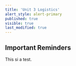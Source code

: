 ```yaml
---
title: 'Unit 3 Logistics'
alert_style: alert-primary
published: true
visible: true
last_modified: true
---
```


## Important Reminders
This si a test.
